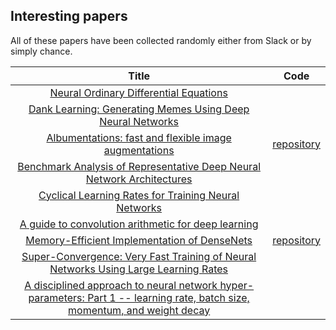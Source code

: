 ## Interesting papers

All of these papers have been collected randomly either from Slack or by simply chance.

| Title | Code |
|:-------:|:------:| 
| [Neural Ordinary Differential Equations](https://arxiv.org/abs/1806.07366) |
| [Dank Learning: Generating Memes Using Deep Neural Networks](https://arxiv.org/abs/1806.04510) |
| [Albumentations: fast and flexible image augmentations](https://arxiv.org/abs/1809.06839) | [repository](https://github.com/albu/albumentations) |
| [Benchmark Analysis of Representative Deep Neural Network Architectures](https://arxiv.org/abs/1810.00736) |
| [Cyclical Learning Rates for Training Neural Networks](https://arxiv.org/abs/1506.01186) |
| [A guide to convolution arithmetic for deep learning](https://arxiv.org/abs/1603.07285) |
| [Memory-Efficient Implementation of DenseNets](https://arxiv.org/abs/1707.06990) | [repository](https://github.com/liuzhuang13/DenseNet) |
| [Super-Convergence: Very Fast Training of Neural Networks Using Large Learning Rates](https://arxiv.org/abs/1708.07120) |
| [A disciplined approach to neural network hyper-parameters: Part 1 -- learning rate, batch size, momentum, and weight decay](https://arxiv.org/abs/1803.09820) |
